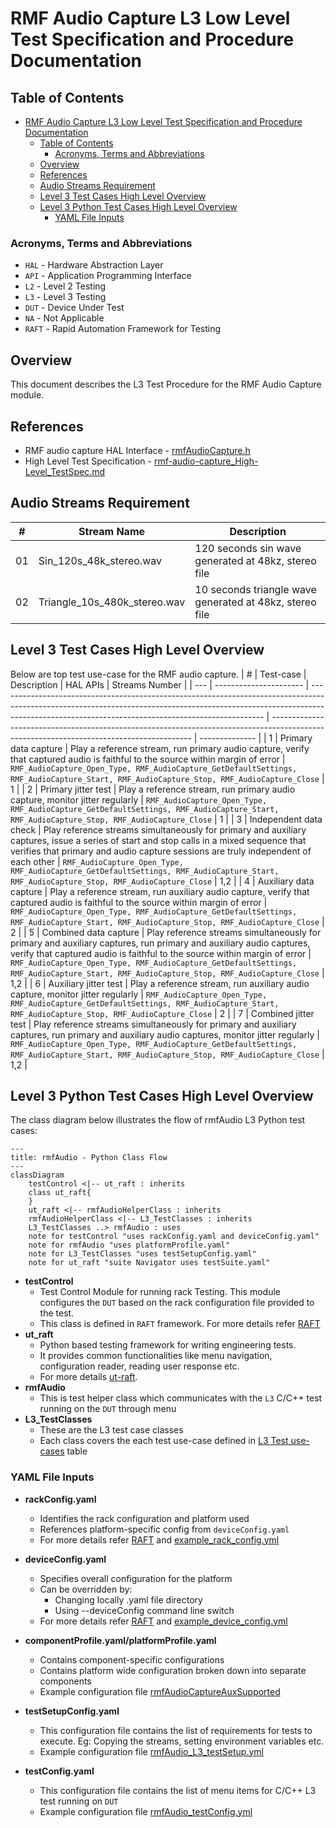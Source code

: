 # RMF Audio Capture L3 Low Level Test Specification and Procedure Documentation

## Table of Contents

- [RMF Audio Capture L3 Low Level Test Specification and Procedure Documentation](#rmf-audio-capture-l3-low-level-test-specification-and-procedure-documentation)
  - [Table of Contents](#table-of-contents)
    - [Acronyms, Terms and Abbreviations](#acronyms-terms-and-abbreviations)
  - [Overview](#overview)
  - [References](#references)
  - [Audio Streams Requirement](#audio-streams-requirement)
  - [Level 3 Test Cases High Level Overview](#level-3-test-cases-high-level-overview)
  - [Level 3 Python Test Cases High Level Overview](#level-3-python-test-cases-high-level-overview)
    - [YAML File Inputs](#yaml-file-inputs)

### Acronyms, Terms and Abbreviations

- `HAL`    - Hardware Abstraction Layer
- `API`    - Application Programming Interface
- `L2`     - Level 2 Testing
- `L3`     - Level 3 Testing
- `DUT`    - Device Under Test
- `NA`     - Not Applicable
- `RAFT`   - Rapid Automation Framework for Testing

## Overview

This document describes the L3 Test Procedure for the RMF Audio Capture module.

## References

- RMF audio capture HAL Interface - [rmfAudioCapture.h](https://github.com/rdkcentral/rdk-halif-rmf_audio_capture/tree/main/include/rmfAudioCapture.h)
- High Level Test Specification - [rmf-audio-capture_High-Level_TestSpec.md](./rmf-audio-capture_High-Level_TestSpec.md)

## Audio Streams Requirement

| #   | Stream Name                  | Description                                             |
| --- | ---------------------------- | ------------------------------------------------------- |
| 01  | Sin_120s_48k_stereo.wav      | 120 seconds sin wave generated at 48kz, stereo file     |
| 02  | Triangle_10s_480k_stereo.wav | 10 seconds triangle wave generated at 48kz, stereo file |

## Level 3 Test Cases High Level Overview

Below are top test use-case for the RMF audio capture.
| #   | Test-case              | Description                                                                                                                                                                                                                    | HAL APIs                                                                                                                                 | Streams Number |
| --- | ---------------------- | ------------------------------------------------------------------------------------------------------------------------------------------------------------------------------------------------------------------------------ | ---------------------------------------------------------------------------------------------------------------------------------------- | -------------- |
| 1   | Primary data capture   | Play a reference stream, run primary audio capture, verify that captured audio is faithful to the source within margin of error                                                                                                | `RMF_AudioCapture_Open_Type, RMF_AudioCapture_GetDefaultSettings, RMF_AudioCapture_Start, RMF_AudioCapture_Stop, RMF_AudioCapture_Close` | 1              |
| 2   | Primary jitter test    | Play a reference stream, run primary audio capture, monitor jitter regularly                                                                                                                                                   | `RMF_AudioCapture_Open_Type, RMF_AudioCapture_GetDefaultSettings, RMF_AudioCapture_Start, RMF_AudioCapture_Stop, RMF_AudioCapture_Close` | 1              |
| 3   | Independent data check | Play reference streams simultaneously for primary and auxiliary captures, issue a series of start and stop calls in a mixed sequence that verifies that primary and audio capture sessions are truly independent of each other | `RMF_AudioCapture_Open_Type, RMF_AudioCapture_GetDefaultSettings, RMF_AudioCapture_Start, RMF_AudioCapture_Stop, RMF_AudioCapture_Close` | 1,2            |
| 4   | Auxiliary data capture | Play a reference stream, run auxiliary audio capture, verify that captured audio is faithful to the source within margin of error                                                                                              | `RMF_AudioCapture_Open_Type, RMF_AudioCapture_GetDefaultSettings, RMF_AudioCapture_Start, RMF_AudioCapture_Stop, RMF_AudioCapture_Close` | 2              |
| 5   | Combined data capture  | Play reference streams simultaneously for primary and auxiliary captures, run primary and auxiliary audio captures, verify that captured audio is faithful to the source within margin of error                                | `RMF_AudioCapture_Open_Type, RMF_AudioCapture_GetDefaultSettings, RMF_AudioCapture_Start, RMF_AudioCapture_Stop, RMF_AudioCapture_Close` | 1,2            |
| 6   | Auxiliary jitter test  | Play a reference stream, run auxiliary audio capture, monitor jitter regularly                                                                                                                                                 | `RMF_AudioCapture_Open_Type, RMF_AudioCapture_GetDefaultSettings, RMF_AudioCapture_Start, RMF_AudioCapture_Stop, RMF_AudioCapture_Close` | 2              |
| 7   | Combined jitter test   | Play reference streams simultaneously for primary and auxiliary captures, run primary and auxiliary audio captures, monitor jitter regularly                                                                                   | `RMF_AudioCapture_Open_Type, RMF_AudioCapture_GetDefaultSettings, RMF_AudioCapture_Start, RMF_AudioCapture_Stop, RMF_AudioCapture_Close` | 1,2            |

## Level 3 Python Test Cases High Level Overview

The class diagram below illustrates the flow of rmfAudio L3 Python test cases:

```mermaid
---
title: rmfAudio - Python Class Flow
---
classDiagram
    testControl <|-- ut_raft : inherits
    class ut_raft{
    }
    ut_raft <|-- rmfAudioHelperClass : inherits
    rmfAudioHelperClass <|-- L3_TestClasses : inherits
    L3_TestClasses ..> rmfAudio : uses
    note for testControl "uses rackConfig.yaml and deviceConfig.yaml"
    note for rmfAudio "uses platformProfile.yaml"
    note for L3_TestClasses "uses testSetupConfig.yaml"
    note for ut_raft "suite Navigator uses testSuite.yaml"
```

- **testControl**
  - Test Control Module for running rack Testing. This module configures the `DUT` based on the rack configuration file provided to the test.
  - This class is defined in `RAFT` framework. For more details refer [RAFT](https://github.com/rdkcentral/python_raft/blob/1.0.0/README.md)
- **ut_raft**
  - Python based testing framework for writing engineering tests.
  - It provides common functionalities like menu navigation, configuration reader, reading user response etc.
  - For more details [ut-raft](https://github.com/rdkcentral/ut-raft).
- **rmfAudio**
  - This is test helper class which communicates with the `L3` C/C++ test running on the `DUT` through menu
- **L3_TestClasses**
  - These are the L3 test case classes
  - Each class covers the each test use-case defined in [L3 Test use-cases](#level-3-test-cases-high-level-overview) table

### YAML File Inputs

- **rackConfig.yaml**
  - Identifies the rack configuration and platform used
  - References platform-specific config from `deviceConfig.yaml`
  - For more details refer [RAFT](https://github.com/rdkcentral/python_raft/blob/1.0.0/README.md) and [example_rack_config.yml](https://github.com/rdkcentral/python_raft/blob/1.0.0/examples/configs/example_rack_config.yml)

- **deviceConfig.yaml**
  - Specifies overall configuration for the platform
  - Can be overridden by:
    - Changing locally .yaml file directory
    - Using --deviceConfig command line switch
  - For more details refer [RAFT](https://github.com/rdkcentral/python_raft/blob/1.0.0/README.md) and [example_device_config.yml](https://github.com/rdkcentral/python_raft/blob/1.0.0/examples/configs/example_device_config.yml)

- **componentProfile.yaml/platformProfile.yaml**
  - Contains component-specific configurations
  - Contains platform wide configuration broken down into separate components
  - Example configuration file [rmfAudioCaptureAuxSupported](https://github.com/rdkcentral/rdk-halif-test-rmf_audio_capture/blob/develop/profiles/rmfAudioCaptureAuxSupported.yaml)

- **testSetupConfig.yaml**
  - This configuration file contains the list of requirements for tests to execute. Eg: Copying the streams, setting environment variables etc.
  - Example configuration file [rmfAudio_L3_testSetup.yml](../../../host/tests/rmfAudio_L3_TestCases/rmfAudio_L3_testSetup.yml)

- **testConfig.yaml**
  - This configuration file contains the list of menu items for C/C++ L3 test running on `DUT`
  - Example configuration file [rmfAudio_testConfig.yml](../../../host/tests/rmfAudioClasses/rmfAudio_testConfig.yml)
